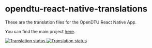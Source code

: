 # opendtu-react-native-translations
These are the translation files for the OpenDTU React Native App.

You can find the main project [here](https://github.com/OpenDTU-App/opendtu-react-native).

<a href="https://weblate.commanderred.xyz/engage/opendtu-react-native/">
<img src="https://weblate.commanderred.xyz/widget/opendtu-react-native/multi-auto.svg" alt="Translation status" />
</a>

<a href="https://weblate.commanderred.xyz/engage/opendtu-react-native/">
<img src="https://weblate.commanderred.xyz/widget/opendtu-react-native/open-graph.png" alt="Translation status" />
</a>
